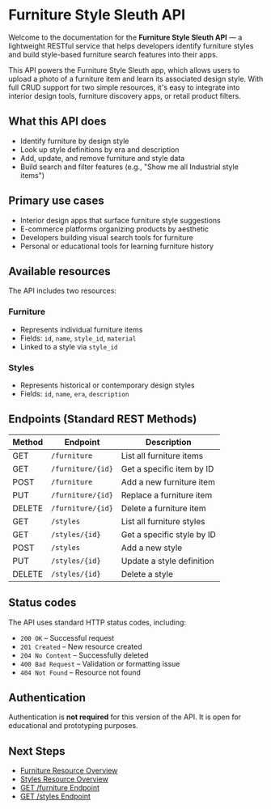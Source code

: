 # Furniture Style Sleuth API

Welcome to the documentation for the **Furniture Style Sleuth API** — a lightweight RESTful service that helps developers identify furniture styles and build style-based furniture search features into their apps.

This API powers the Furniture Style Sleuth app, which allows users to upload a photo of a furniture item and learn its associated design style. With full CRUD support for two simple resources, it's easy to integrate into interior design tools, furniture discovery apps, or retail product filters.


## What this API does

- Identify furniture by design style
- Look up style definitions by era and description
- Add, update, and remove furniture and style data
- Build search and filter features (e.g., "Show me all Industrial style items")



## Primary use cases

- Interior design apps that surface furniture style suggestions
- E-commerce platforms organizing products by aesthetic
- Developers building visual search tools for furniture
- Personal or educational tools for learning furniture history


## Available resources

The API includes two resources:

### Furniture
- Represents individual furniture items
- Fields: `id`, `name`, `style_id`, `material`
- Linked to a style via `style_id`

### Styles
- Represents historical or contemporary design styles
- Fields: `id`, `name`, `era`, `description`

## Endpoints (Standard REST Methods)

| Method | Endpoint                     | Description                        |
|--------|------------------------------|------------------------------------|
| GET    | `/furniture`                 | List all furniture items           |
| GET    | `/furniture/{id}`            | Get a specific item by ID          |
| POST   | `/furniture`                 | Add a new furniture item           |
| PUT    | `/furniture/{id}`            | Replace a furniture item           |
| DELETE | `/furniture/{id}`            | Delete a furniture item            |
| GET    | `/styles`                    | List all furniture styles          |
| GET    | `/styles/{id}`               | Get a specific style by ID         |
| POST   | `/styles`                    | Add a new style                    |
| PUT    | `/styles/{id}`               | Update a style definition          |
| DELETE | `/styles/{id}`               | Delete a style                     |


## Status codes

The API uses standard HTTP status codes, including:

- `200 OK` – Successful request
- `201 Created` – New resource created
- `204 No Content` – Successfully deleted
- `400 Bad Request` – Validation or formatting issue
- `404 Not Found` – Resource not found


## Authentication

Authentication is **not required** for this version of the API. It is open for educational and prototyping purposes.


## Next Steps

- [Furniture Resource Overview](./reference/furniture.md)
- [Styles Resource Overview](./reference/styles.md)
- [GET /furniture Endpoint](./reference/endpoints/get-furniture.md)
- [GET /styles Endpoint](./reference/endpoints/get-styles.md)
